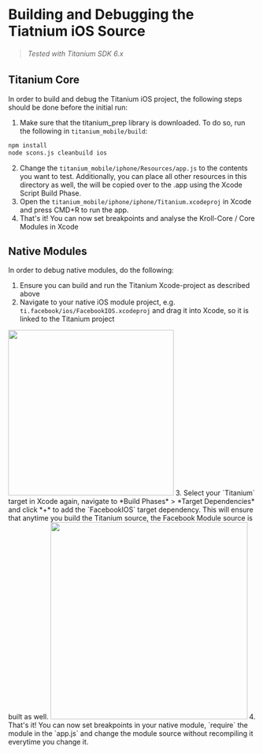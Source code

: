# Building and Debugging the Tiatnium iOS Source
> ###### Tested with Titanium SDK 6.x 

## Titanium Core

In order to build and debug the Titanium iOS project, the following steps should be
done before the initial run:
1. Make sure that the titanium_prep library is downloaded. To do so, run the following in `titanium_mobile/build`: 
```bash
npm install
node scons.js cleanbuild ios
```
2. Change the `titanium_mobile/iphone/Resources/app.js` to the contents you want to test. Additionally, 
you can place all other resources in this directory as well, the will be copied over to the .app using 
the Xcode Script Build Phase.
3. Open the `titanium_mobile/iphone/iphone/Titanium.xcodeproj` in Xcode and press CMD+R to run the app.
4. That's it! You can now set breakpoints and analyse the Kroll-Core / Core Modules in Xcode

## Native Modules

In order to debug native modules, do the following:
1. Ensure you can build and run the Titanium Xcode-project as described above
2. Navigate to your native iOS module project, e.g. `ti.facebook/ios/FacebookIOS.xcodeproj` and drag it
into Xcode, so it is linked to the Titanium project
<img src="https://abload.de/img/bildschirmfoto2017-05zsuvd.png" height="336" />
3. Select your `Titanium` target in Xcode again, navigate to *Build Phases* > *Target Dependencies*
and click *+* to add the `FacebookIOS` target dependency. This will ensure that anytime you build the 
Titanium source, the Facebook Module source is built as well.
<img src="https://abload.de/img/bildschirmfoto2017-05q0kr7.png" height="400" />
4. That's it! You can now set breakpoints in your native module, `require` the module in the `app.js`
and change the module source without recompiling it everytime you change it.

